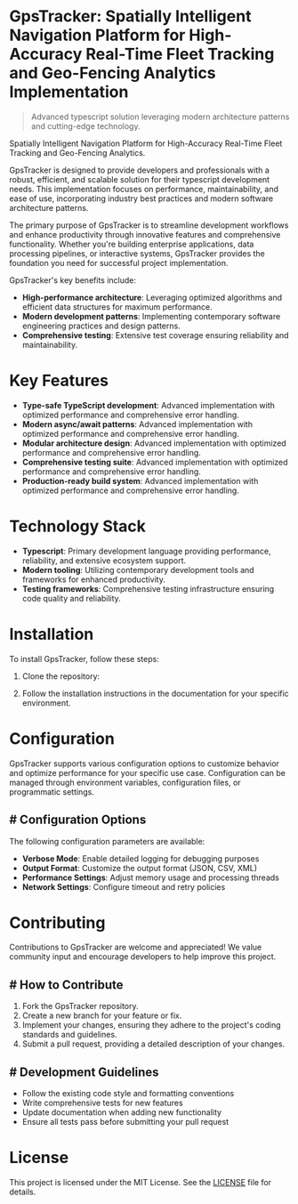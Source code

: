 <!-- fallback_GpsTracker_20250810000448_48462 -->

# GpsTracker: Spatially Intelligent Navigation Platform for High-Accuracy Real-Time Fleet Tracking and Geo-Fencing Analytics Implementation
> Advanced typescript solution leveraging modern architecture patterns and cutting-edge technology.

Spatially Intelligent Navigation Platform for High-Accuracy Real-Time Fleet Tracking and Geo-Fencing Analytics.

GpsTracker is designed to provide developers and professionals with a robust, efficient, and scalable solution for their typescript development needs. This implementation focuses on performance, maintainability, and ease of use, incorporating industry best practices and modern software architecture patterns.

The primary purpose of GpsTracker is to streamline development workflows and enhance productivity through innovative features and comprehensive functionality. Whether you're building enterprise applications, data processing pipelines, or interactive systems, GpsTracker provides the foundation you need for successful project implementation.

GpsTracker's key benefits include:

* **High-performance architecture**: Leveraging optimized algorithms and efficient data structures for maximum performance.
* **Modern development patterns**: Implementing contemporary software engineering practices and design patterns.
* **Comprehensive testing**: Extensive test coverage ensuring reliability and maintainability.

# Key Features

* **Type-safe TypeScript development**: Advanced implementation with optimized performance and comprehensive error handling.
* **Modern async/await patterns**: Advanced implementation with optimized performance and comprehensive error handling.
* **Modular architecture design**: Advanced implementation with optimized performance and comprehensive error handling.
* **Comprehensive testing suite**: Advanced implementation with optimized performance and comprehensive error handling.
* **Production-ready build system**: Advanced implementation with optimized performance and comprehensive error handling.

# Technology Stack

* **Typescript**: Primary development language providing performance, reliability, and extensive ecosystem support.
* **Modern tooling**: Utilizing contemporary development tools and frameworks for enhanced productivity.
* **Testing frameworks**: Comprehensive testing infrastructure ensuring code quality and reliability.

# Installation

To install GpsTracker, follow these steps:

1. Clone the repository:


2. Follow the installation instructions in the documentation for your specific environment.

# Configuration

GpsTracker supports various configuration options to customize behavior and optimize performance for your specific use case. Configuration can be managed through environment variables, configuration files, or programmatic settings.

## # Configuration Options

The following configuration parameters are available:

* **Verbose Mode**: Enable detailed logging for debugging purposes
* **Output Format**: Customize the output format (JSON, CSV, XML)
* **Performance Settings**: Adjust memory usage and processing threads
* **Network Settings**: Configure timeout and retry policies

# Contributing

Contributions to GpsTracker are welcome and appreciated! We value community input and encourage developers to help improve this project.

## # How to Contribute

1. Fork the GpsTracker repository.
2. Create a new branch for your feature or fix.
3. Implement your changes, ensuring they adhere to the project's coding standards and guidelines.
4. Submit a pull request, providing a detailed description of your changes.

## # Development Guidelines

* Follow the existing code style and formatting conventions
* Write comprehensive tests for new features
* Update documentation when adding new functionality
* Ensure all tests pass before submitting your pull request

# License

This project is licensed under the MIT License. See the [LICENSE](https://github.com/laurindoisaac/GpsTracker/blob/main/LICENSE) file for details.
